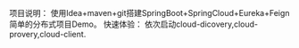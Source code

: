 项目说明：
  使用Idea+maven+git搭建SpringBoot+SpringCloud+Eureka+Feign简单的分布式项目Demo。
快速体验：
  依次启动cloud-dicovery,cloud-provery,cloud-client.
